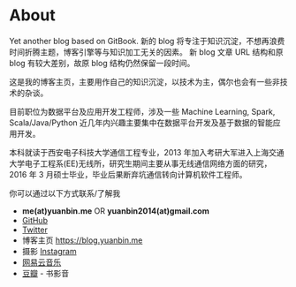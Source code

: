 # About

Yet another blog based on GitBook. 新的 blog 将专注于知识沉淀，不想再浪费时间折腾主题，博客引擎等与知识加工无关的因素。
新 blog 文章 URL 结构和原 blog 有较大差别，故原 blog 结构仍然保留一段时间。

这是我的博客主页，主要用作自己的知识沉淀，以技术为主，偶尔也会有一些非技术的杂谈。

目前职位为数据平台及应用开发工程师，涉及一些 Machine Learning, Spark, Scala/Java/Python 近几年内兴趣主要集中在数据平台开发及基于数据的智能应用开发。

本科就读于西安电子科技大学通信工程专业，2013 年加入考研大军进入上海交通大学电子工程系(EE)无线所，研究生期间主要从事无线通信网络方面的研究，2016 年 3 月硕士毕业，毕业后果断弃坑通信转向计算机软件工程师。

你可以通过以下方式联系/了解我

- <i class="fa fa-envelope"></i> **me(at)yuanbin.me** OR **yuanbin2014(at)gmail.com**
- <i class="fa fa-github-alt"></i> [GitHub](https://github.com/billryan)
- <i class="fa fa-twitter"></i> [Twitter](https://twitter.com/billryan_yb)
- <i class="fa fa-home"></i> 博客主页 <https://blog.yuanbin.me>
- <i class="fa fa-instagram"></i> 摄影 [Instagram](https://instagram.com/bin.yuan/)
- <i class="fa fa-music"></i> [网易云音乐](http://music.163.com/#/user/home?id=15853960)
- [豆瓣](http://music.douban.com/people/billryan/) - 书影音